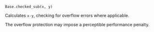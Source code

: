 ```
Base.checked_sub(x, y)
```

Calculates `x-y`, checking for overflow errors where applicable.

The overflow protection may impose a perceptible performance penalty.
